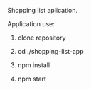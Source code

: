 Shopping list aplication.

Application use:

1. clone repository

2. cd ./shopping-list-app

3. npm install

4. npm start
